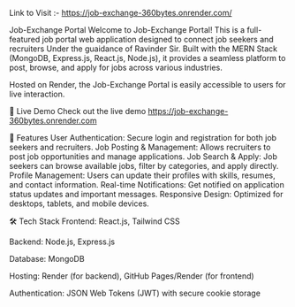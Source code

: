 Link to Visit :- https://job-exchange-360bytes.onrender.com/

Job-Exchange Portal
Welcome to Job-Exchange Portal! This is a full-featured job portal web application designed to connect job seekers and recruiters Under the guaidance of Ravinder Sir. Built with the MERN Stack (MongoDB, Express.js, React.js, Node.js), it provides a seamless platform to post, browse, and apply for jobs across various industries.

Hosted on Render, the Job-Exchange Portal is easily accessible to users for live interaction.

🚀 Live Demo
Check out the live demo https://job-exchange-360bytes.onrender.com

📜 Features
User Authentication: Secure login and registration for both job seekers and recruiters.
Job Posting & Management: Allows recruiters to post job opportunities and manage applications.
Job Search & Apply: Job seekers can browse available jobs, filter by categories, and apply directly.
Profile Management: Users can update their profiles with skills, resumes, and contact information.
Real-time Notifications: Get notified on application status updates and important messages.
Responsive Design: Optimized for desktops, tablets, and mobile devices.

🛠️ Tech Stack
Frontend: React.js, Tailwind CSS

Backend: Node.js, Express.js

Database: MongoDB

Hosting: Render (for backend), 
GitHub Pages/Render (for frontend)

Authentication: JSON Web Tokens (JWT) with secure cookie storage
